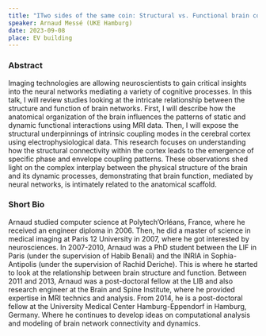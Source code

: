 ```yaml
---
title: "ITwo sides of the same coin: Structural vs. Functional brain connectivity"
speaker: Arnaud Messé (UKE Hamburg)
date: 2023-09-08
place: EV building
---
```



### Abstract

Imaging technologies are allowing neuroscientists to gain critical
insights into the neural networks mediating a variety of cognitive
processes. In this talk, I will review studies looking at the intricate
relationship between the structure and function of brain networks.
First, I will describe how the anatomical organization of the brain
influences the patterns of static and dynamic functional interactions
using MRI data. Then, I will expose the structural underpinnings of
intrinsic coupling modes in the cerebral cortex using
electrophysiological data. This research focuses on understanding how
the structural connectivity within the cortex leads to the emergence of
specific phase and envelope coupling patterns. These observations shed
light on the complex interplay between the physical structure of the
brain and its dynamic processes, demonstrating that brain function,
mediated by neural networks, is intimately related to the anatomical
scaffold.


### Short Bio

Arnaud studied computer science at Polytech’Orléans, France, where he
received an engineer diploma in 2006. Then, he did a master of science
in medical imaging at Paris 12 University in 2007, where he got
interested by neurosciences. In 2007-2010, Arnaud was a PhD student
between the LIF in Paris (under the supervision of Habib Benali) and the
INRIA in Sophia-Antipolis (under the supervision of Rachid Deriche).
This is where he started to look at the relationship between brain
structure and function. Between 2011 and 2013, Arnaud was a
post-doctoral fellow at the LIB and also research engineer at the Brain
and Spine Institute, where he provided expertise in MRI technics and
analysis. From 2014, he is a post-doctoral fellow at the University
Medical Center Hamburg-Eppendorf in Hamburg, Germany. Where he continues
to develop ideas on computational analysis and modeling of brain network
connectivity and dynamics.
